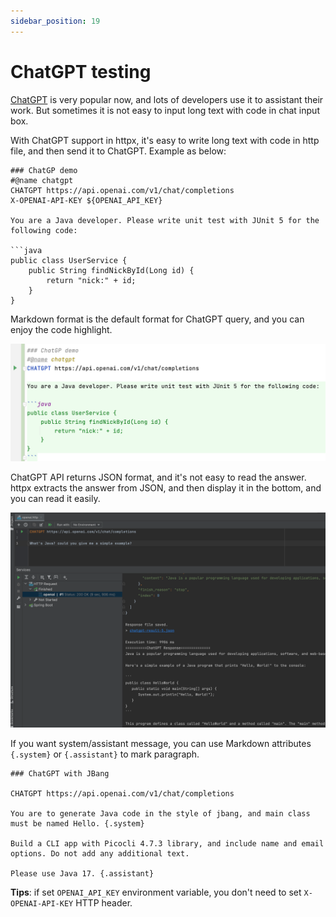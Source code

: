 ```yaml
---
sidebar_position: 19
---
```


# ChatGPT testing

[ChatGPT](https://chat.openai.com/) is very popular now, and lots of developers use it to assistant their work.
But sometimes it is not easy to input long text with code in chat input box.

With ChatGPT support in httpx, it's easy to write long text with code in http file, and then send it to ChatGPT.
Example as below:

```
### ChatGP demo
#@name chatgpt
CHATGPT https://api.openai.com/v1/chat/completions
X-OPENAI-API-KEY ${OPENAI_API_KEY}

You are a Java developer. Please write unit test with JUnit 5 for the following code:

```java
public class UserService {
    public String findNickById(Long id) {
        return "nick:" + id;
    }
}
```

Markdown format is the default format for ChatGPT query, and you can enjoy the code highlight.

![ChatGPT](../../static/img/blog/chatgpt.png)

ChatGPT API returns JSON format, and it's not easy to read the answer.
httpx extracts the answer from JSON, and then display it in the bottom, and you can read it easily.

![ChatGPT](../../static/img/blog/chatgpt-response.png)

If you want system/assistant message, you can use Markdown attributes `{.system}` or `{.assistant}` to mark paragraph.

```
### ChatGPT with JBang

CHATGPT https://api.openai.com/v1/chat/completions

You are to generate Java code in the style of jbang, and main class must be named Hello. {.system}

Build a CLI app with Picocli 4.7.3 library, and include name and email options. Do not add any additional text.

Please use Java 17. {.assistant}
```

**Tips**: if set `OPENAI_API_KEY` environment variable, you don't need to set `X-OPENAI-API-KEY` HTTP header.

